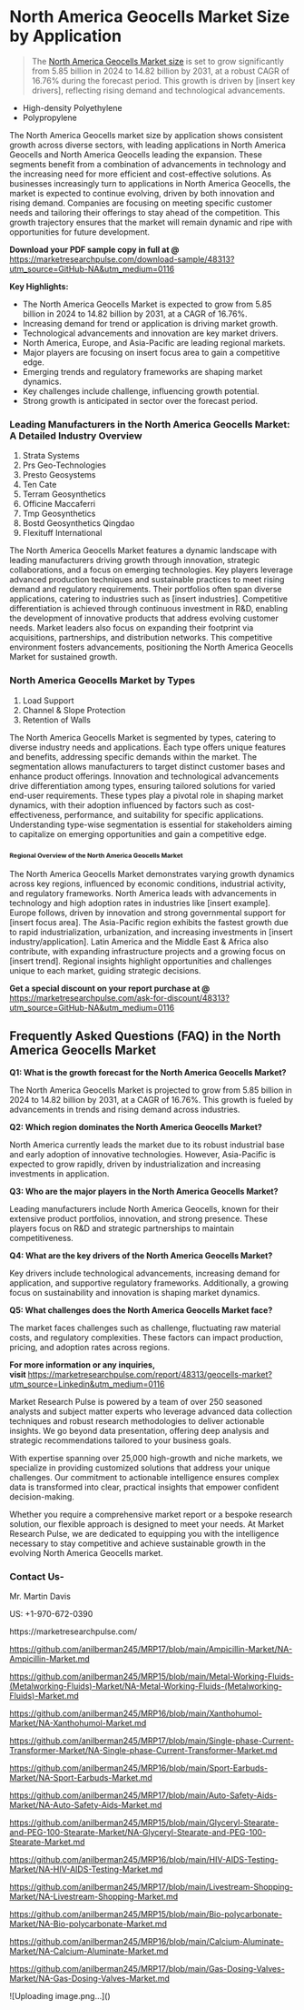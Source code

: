 <h1>North America Geocells Market&nbsp;Size by Application</h1><blockquote><p>The <a href="https://marketresearchpulse.com/download-sample/48313?utm_source=GitHub-NA&amp;utm_medium=0116">North America Geocells Market size</a> is set to grow significantly from 5.85 billion in 2024 to 14.82 billion by 2031, at a robust CAGR of 16.76% during the forecast period. This growth is driven by [insert key drivers], reflecting rising demand and technological advancements.</p></blockquote><ul><li>High-density Polyethylene<li> Polypropylene</li></ul><p>The North America Geocells market size by application shows consistent growth across diverse sectors, with leading applications in North America Geocells and North America Geocells leading the expansion. These segments benefit from a combination of advancements in technology and the increasing need for more efficient and cost-effective solutions. As businesses increasingly turn to applications in North America Geocells, the market is expected to continue evolving, driven by both innovation and rising demand. Companies are focusing on meeting specific customer needs and tailoring their offerings to stay ahead of the competition. This growth trajectory ensures that the market will remain dynamic and ripe with opportunities for future development.</p><p><strong>Download your PDF sample copy in full at @ </strong><a href="https://marketresearchpulse.com/download-sample/48313?utm_source=GitHub-NA&amp;utm_medium=0116">https://marketresearchpulse.com/download-sample/48313?utm_source=GitHub-NA&amp;utm_medium=0116</a></p><p><strong>Key Highlights: </strong></p><ul><li>The North America Geocells Market is expected to grow from 5.85 billion in 2024 to 14.82 billion by 2031, at a CAGR of 16.76%.</li><li>Increasing demand for trend or application is driving market growth.</li><li>Technological advancements and innovation are key market drivers.</li><li>North America, Europe, and Asia-Pacific are leading regional markets.</li><li>Major players are focusing on insert focus area to gain a competitive edge.</li><li>Emerging trends and regulatory frameworks are shaping market dynamics.</li><li>Key challenges include challenge, influencing growth potential.</li><li>Strong growth is anticipated in sector over the forecast period.</li></ul><h3>Leading Manufacturers in the North America Geocells Market: A Detailed Industry Overview</h3><ol><li>Strata Systems</li><li>Prs Geo-Technologies</li><li>Presto Geosystems</li><li>Ten Cate</li><li>Terram Geosynthetics</li><li>Officine Maccaferri</li><li>Tmp Geosynthetics</li><li>Bostd Geosynthetics Qingdao</li><li>Flexituff International</li></ol><div class="flex max-w-full flex-col flex-grow"><div class="min-h-8 text-message flex w-full flex-col items-end gap-2 whitespace-normal break-words [.text-message+&amp;]:mt-5" dir="auto" data-message-author-role="assistant" data-message-id="fd8432e4-4910-450d-b182-61b7bfb0a01f" data-message-model-slug="gpt-4o"><div class="flex w-full flex-col gap-1 empty:hidden first:pt-[3px]"><div class="markdown prose w-full break-words dark:prose-invert light"><p>The North America Geocells Market features a dynamic landscape with leading manufacturers driving growth through innovation, strategic collaborations, and a focus on emerging technologies. Key players leverage advanced production techniques and sustainable practices to meet rising demand and regulatory requirements. Their portfolios often span diverse applications, catering to industries such as [insert industries]. Competitive differentiation is achieved through continuous investment in R&amp;D, enabling the development of innovative products that address evolving customer needs. Market leaders also focus on expanding their footprint via acquisitions, partnerships, and distribution networks. This competitive environment fosters advancements, positioning the North America Geocells Market for sustained growth.</p></div></div></div></div><h3>North America Geocells Market by Types</h3><ol><li>Load Support<li> Channel & Slope Protection<li> Retention of Walls</li></ol><div class="flex max-w-full flex-col flex-grow"><div class="min-h-8 text-message flex w-full flex-col items-end gap-2 whitespace-normal break-words [.text-message+&amp;]:mt-5" dir="auto" data-message-author-role="assistant" data-message-id="084470be-0bb7-4664-bddf-5156b4f41249" data-message-model-slug="gpt-4o-mini"><div class="flex w-full flex-col gap-1 empty:hidden first:pt-[3px]"><div class="markdown prose w-full break-words dark:prose-invert light"><p>The North America Geocells Market is segmented by types, catering to diverse industry needs and applications. Each type offers unique features and benefits, addressing specific demands within the market. The segmentation allows manufacturers to target distinct customer bases and enhance product offerings. Innovation and technological advancements drive differentiation among types, ensuring tailored solutions for varied end-user requirements. These types play a pivotal role in shaping market dynamics, with their adoption influenced by factors such as cost-effectiveness, performance, and suitability for specific applications. Understanding type-wise segmentation is essential for stakeholders aiming to capitalize on emerging opportunities and gain a competitive edge.</p></div></div></div></div><h3><span style="font-size: 11px;">Regional Overview of the North America Geocells Market</span></h3><div class="flex max-w-full flex-col flex-grow"><div class="min-h-8 text-message flex w-full flex-col items-end gap-2 whitespace-normal break-words [.text-message+&amp;]:mt-5" dir="auto" data-message-author-role="assistant" data-message-id="e9038762-ce64-4e30-91c9-9bd413514231" data-message-model-slug="gpt-4o-mini"><div class="flex w-full flex-col gap-1 empty:hidden first:pt-[3px]"><div class="markdown prose w-full break-words dark:prose-invert light"><p>The North America Geocells Market demonstrates varying growth dynamics across key regions, influenced by economic conditions, industrial activity, and regulatory frameworks. North America leads with advancements in technology and high adoption rates in industries like [insert example]. Europe follows, driven by innovation and strong governmental support for [insert focus area]. The Asia-Pacific region exhibits the fastest growth due to rapid industrialization, urbanization, and increasing investments in [insert industry/application]. Latin America and the Middle East &amp; Africa also contribute, with expanding infrastructure projects and a growing focus on [insert trend]. Regional insights highlight opportunities and challenges unique to each market, guiding strategic decisions.</p></div></div></div></div><p><strong>Get a special discount on your report purchase at @ </strong><a href="https://marketresearchpulse.com/ask-for-discount/48313?utm_source=GitHub-NA&amp;utm_medium=0116">https://marketresearchpulse.com/ask-for-discount/48313?utm_source=GitHub-NA&amp;utm_medium=0116</a></p><h2>Frequently Asked Questions (FAQ) in the North America Geocells Market</h2><p><strong>Q1: What is the growth forecast for the North America Geocells Market?</strong></p><p>The North America Geocells Market is projected to grow from 5.85 billion in 2024 to 14.82 billion by 2031, at a CAGR of 16.76%. This growth is fueled by advancements in trends and rising demand across industries.</p><p><strong>Q2: Which region dominates the North America Geocells Market?</strong></p><p>North America currently leads the market due to its robust industrial base and early adoption of innovative technologies. However, Asia-Pacific is expected to grow rapidly, driven by industrialization and increasing investments in application.</p><p><strong>Q3: Who are the major players in the North America Geocells Market?</strong></p><p>Leading manufacturers include North America Geocells, known for their extensive product portfolios, innovation, and strong presence. These players focus on R&amp;D and strategic partnerships to maintain competitiveness.</p><p><strong>Q4: What are the key drivers of the North America Geocells Market?</strong></p><p>Key drivers include technological advancements, increasing demand for application, and supportive regulatory frameworks. Additionally, a growing focus on sustainability and innovation is shaping market dynamics.</p><p><strong>Q5: What challenges does the North America Geocells Market face?</strong></p><p>The market faces challenges such as challenge, fluctuating raw material costs, and regulatory complexities. These factors can impact production, pricing, and adoption rates across regions.</p><p><strong>For more information or any inquiries, visit&nbsp;</strong><a href="https://marketresearchpulse.com/report/48313/geocells-market?utm_source=Linkedin&utm_medium=0116">https://marketresearchpulse.com/report/48313/geocells-market?utm_source=Linkedin&utm_medium=0116</a></p><p>Market Research Pulse is powered by a team of over 250 seasoned analysts and subject matter experts who leverage advanced data collection techniques and robust research methodologies to deliver actionable insights. We go beyond data presentation, offering deep analysis and strategic recommendations tailored to your business goals.</p><p>With expertise spanning over 25,000 high-growth and niche markets, we specialize in providing customized solutions that address your unique challenges. Our commitment to actionable intelligence ensures complex data is transformed into clear, practical insights that empower confident decision-making.</p><p>Whether you require a comprehensive market report or a bespoke research solution, our flexible approach is designed to meet your needs. At Market Research Pulse, we are dedicated to equipping you with the intelligence necessary to stay competitive and achieve sustainable growth in the evolving North America Geocells market.</p><h3><strong>Contact Us-</strong></h3><p>Mr. Martin Davis</p><p>US: +1-970-672-0390</p><p>https://marketresearchpulse.com/</p><p><a href="https://github.com/anilberman245/MRP17/blob/main/Ampicillin-Market/NA-Ampicillin-Market.md">https://github.com/anilberman245/MRP17/blob/main/Ampicillin-Market/NA-Ampicillin-Market.md</a></p><p><a href="https://github.com/anilberman245/MRP15/blob/main/Metal-Working-Fluids-(Metalworking-Fluids)-Market/NA-Metal-Working-Fluids-(Metalworking-Fluids)-Market.md">https://github.com/anilberman245/MRP15/blob/main/Metal-Working-Fluids-(Metalworking-Fluids)-Market/NA-Metal-Working-Fluids-(Metalworking-Fluids)-Market.md</a></p><p><a href="https://github.com/anilberman245/MRP16/blob/main/Xanthohumol-Market/NA-Xanthohumol-Market.md">https://github.com/anilberman245/MRP16/blob/main/Xanthohumol-Market/NA-Xanthohumol-Market.md</a></p><p><a href="https://github.com/anilberman245/MRP17/blob/main/Single-phase-Current-Transformer-Market/NA-Single-phase-Current-Transformer-Market.md">https://github.com/anilberman245/MRP17/blob/main/Single-phase-Current-Transformer-Market/NA-Single-phase-Current-Transformer-Market.md</a></p><p><a href="https://github.com/anilberman245/MRP16/blob/main/Sport-Earbuds-Market/NA-Sport-Earbuds-Market.md">https://github.com/anilberman245/MRP16/blob/main/Sport-Earbuds-Market/NA-Sport-Earbuds-Market.md</a></p><p><a href="https://github.com/anilberman245/MRP17/blob/main/Auto-Safety-Aids-Market/NA-Auto-Safety-Aids-Market.md">https://github.com/anilberman245/MRP17/blob/main/Auto-Safety-Aids-Market/NA-Auto-Safety-Aids-Market.md</a></p><p><a href="https://github.com/anilberman245/MRP15/blob/main/Glyceryl-Stearate-and-PEG-100-Stearate-Market/NA-Glyceryl-Stearate-and-PEG-100-Stearate-Market.md">https://github.com/anilberman245/MRP15/blob/main/Glyceryl-Stearate-and-PEG-100-Stearate-Market/NA-Glyceryl-Stearate-and-PEG-100-Stearate-Market.md</a></p><p><a href="https://github.com/anilberman245/MRP16/blob/main/HIV-AIDS-Testing-Market/NA-HIV-AIDS-Testing-Market.md">https://github.com/anilberman245/MRP16/blob/main/HIV-AIDS-Testing-Market/NA-HIV-AIDS-Testing-Market.md</a></p><p><a href="https://github.com/anilberman245/MRP17/blob/main/Livestream-Shopping-Market/NA-Livestream-Shopping-Market.md">https://github.com/anilberman245/MRP17/blob/main/Livestream-Shopping-Market/NA-Livestream-Shopping-Market.md</a></p><p><a href="https://github.com/anilberman245/MRP15/blob/main/Bio-polycarbonate-Market/NA-Bio-polycarbonate-Market.md">https://github.com/anilberman245/MRP15/blob/main/Bio-polycarbonate-Market/NA-Bio-polycarbonate-Market.md</a></p><p><a href="https://github.com/anilberman245/MRP16/blob/main/Calcium-Aluminate-Market/NA-Calcium-Aluminate-Market.md">https://github.com/anilberman245/MRP16/blob/main/Calcium-Aluminate-Market/NA-Calcium-Aluminate-Market.md</a></p><p><a href="https://github.com/anilberman245/MRP17/blob/main/Gas-Dosing-Valves-Market/NA-Gas-Dosing-Valves-Market.md">https://github.com/anilberman245/MRP17/blob/main/Gas-Dosing-Valves-Market/NA-Gas-Dosing-Valves-Market.md</a></p>
![Uploading image.png…]()
